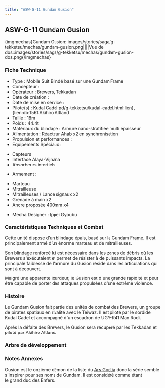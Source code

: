 ```yaml
---
title: "ASW-G-11 Gundam Gusion"
---
```


ASW-G-11 Gundam Gusion
----------------------


{imgmechas}Gundam Gusion::images/stories/saga/g-tekketsu/mechas/gundam-gusion.png||||Vue de dos::images/stories/saga/g-tekketsu/mechas/gundam-gusion-dos.png{/imgmechas}


### Fiche Technique


- Type : Mobile Suit Blindé basé sur une Gundam Frame  
- Concepteur :   
- Opérateur : Brewers, Tekkadan  
- Date de création :   
- Date de mise en service :   
- Pilote(s) : Kudal Cadel:pd/g-tekketsu/kudal-cadel.html:lien}, {lien:db:1561:Akihiro Altland  
- Taille : 18m   
- Poids : 44.4t   
- Matériaux du blindage : Armure nano-stratifiée multi épaisseur  
- Alimentation : Réacteur Ahab x2 en synchronisation  
- Propulsion et performances :   
- Equipements Spéciaux :


* Capteurs
* Interface Alaya-Vijnana
* Absorbeurs intertiels


- Armement :


* Marteau
* Mitrailleuse
* Mitrailleuses / Lance signaux x2
* Grenade à main x2
* Ancre proposée 400mm x4


- Mecha Designer : Ippei Gyoubu


### Caractéristiques Techniques et Combat


Cette unité dispose d’un blindage épais, basé sur la Gundam Frame. Il est principalement armé d’un énorme marteau et de mitrailleuses.


Son blindage renforcé lui est nécessaire dans les zones de débris où les Brewers s'exécutaient et permet de résister à de puissants impacts. La principale faiblesse de l'armure du Gusion réside dans les articulations qui sont à découvert. 


Malgré une apparente lourdeur, le Gusion est d'une grande rapidité et peut être capable de porter des attaques propulsées d'une extrême violence. 


### Histoire


Le Gundam Gusion fait partie des unités de combat des Brewers, un groupe de pirates spatiaux en rivalité avec le Teiwaz. Il est piloté par le sordide Kudal Cadel et accompagné d'un escadron de UGY-R41 Man Rodi. 


Après la défaite des Brewers, le Gusion sera récupéré par les Tekkadan et piloté par Akihiro Altland.


### Arbre de développement


### Notes Annexes


Gusion est le onzième démon de la liste du [Ars Goetia](https://en.wikipedia.org/wiki/List_of_demons_in_the_Ars_Goetia) donc la série semble s'inspirer pour ses noms de Gundam. Il est considéré comme étant le grand duc des Enfers. 

